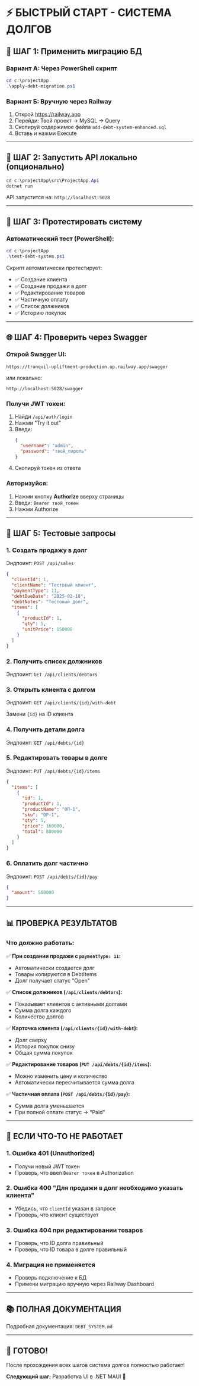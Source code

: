 # ⚡ БЫСТРЫЙ СТАРТ - СИСТЕМА ДОЛГОВ

## 🚀 ШАГ 1: Применить миграцию БД

### **Вариант А: Через PowerShell скрипт**
```powershell
cd c:\projectApp
.\apply-debt-migration.ps1
```

### **Вариант Б: Вручную через Railway**
1. Открой https://railway.app
2. Перейди: Твой проект → MySQL → Query
3. Скопируй содержимое файла `add-debt-system-enhanced.sql`
4. Вставь и нажми Execute

---

## 🔧 ШАГ 2: Запустить API локально (опционально)

```powershell
cd c:\projectApp\src\ProjectApp.Api
dotnet run
```

API запустится на: `http://localhost:5028`

---

## 🧪 ШАГ 3: Протестировать систему

### **Автоматический тест (PowerShell):**
```powershell
cd c:\projectApp
.\test-debt-system.ps1
```

Скрипт автоматически протестирует:
- ✅ Создание клиента
- ✅ Создание продажи в долг
- ✅ Редактирование товаров
- ✅ Частичную оплату
- ✅ Список должников
- ✅ Историю покупок

---

## 🌐 ШАГ 4: Проверить через Swagger

### **Открой Swagger UI:**
```
https://tranquil-upliftment-production.up.railway.app/swagger
```

или локально:
```
http://localhost:5028/swagger
```

### **Получи JWT токен:**
1. Найди `/api/auth/login`
2. Нажми "Try it out"
3. Введи:
   ```json
   {
     "username": "admin",
     "password": "твой_пароль"
   }
   ```
4. Скопируй токен из ответа

### **Авторизуйся:**
1. Нажми кнопку **Authorize** вверху страницы
2. Введи: `Bearer твой_токен`
3. Нажми Authorize

---

## 📝 ШАГ 5: Тестовые запросы

### **1. Создать продажу в долг**
Эндпоинт: `POST /api/sales`

```json
{
  "clientId": 1,
  "clientName": "Тестовый клиент",
  "paymentType": 11,
  "debtDueDate": "2025-02-18",
  "debtNotes": "Тестовый долг",
  "items": [
    {
      "productId": 1,
      "qty": 5,
      "unitPrice": 150000
    }
  ]
}
```

### **2. Получить список должников**
Эндпоинт: `GET /api/clients/debtors`

### **3. Открыть клиента с долгом**
Эндпоинт: `GET /api/clients/{id}/with-debt`

Замени `{id}` на ID клиента

### **4. Получить детали долга**
Эндпоинт: `GET /api/debts/{id}`

### **5. Редактировать товары в долге**
Эндпоинт: `PUT /api/debts/{id}/items`

```json
{
  "items": [
    {
      "id": 1,
      "productId": 1,
      "productName": "ОП-1",
      "sku": "OP-1",
      "qty": 5,
      "price": 160000,
      "total": 800000
    }
  ]
}
```

### **6. Оплатить долг частично**
Эндпоинт: `POST /api/debts/{id}/pay`

```json
{
  "amount": 500000
}
```

---

## 📊 ПРОВЕРКА РЕЗУЛЬТАТОВ

### **Что должно работать:**

✅ **При создании продажи с `paymentType: 11`:**
- Автоматически создается долг
- Товары копируются в DebtItems
- Долг получает статус "Open"

✅ **Список должников (`/api/clients/debtors`):**
- Показывает клиентов с активными долгами
- Сумма долга каждого
- Количество долгов

✅ **Карточка клиента (`/api/clients/{id}/with-debt`):**
- Долг сверху
- История покупок снизу
- Общая сумма покупок

✅ **Редактирование товаров (`PUT /api/debts/{id}/items`):**
- Можно изменить цену и количество
- Автоматически пересчитывается сумма долга

✅ **Частичная оплата (`POST /api/debts/{id}/pay`):**
- Сумма долга уменьшается
- При полной оплате статус → "Paid"

---

## 🐛 ЕСЛИ ЧТО-ТО НЕ РАБОТАЕТ

### **1. Ошибка 401 (Unauthorized)**
- Получи новый JWT токен
- Проверь, что ввел `Bearer токен` в Authorization

### **2. Ошибка 400 "Для продажи в долг необходимо указать клиента"**
- Убедись, что `clientId` указан в запросе
- Проверь, что клиент существует

### **3. Ошибка 404 при редактировании товаров**
- Проверь, что ID долга правильный
- Проверь, что ID товара в долге правильный

### **4. Миграция не применяется**
- Проверь подключение к БД
- Примени миграцию вручную через Railway Dashboard

---

## 📚 ПОЛНАЯ ДОКУМЕНТАЦИЯ

Подробная документация: `DEBT_SYSTEM.md`

---

## 🎉 ГОТОВО!

После прохождения всех шагов система долгов полностью работает!

**Следующий шаг:** Разработка UI в .NET MAUI 🚀
